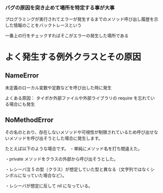 ### バグの原因を突き止めて場所を特定する事が大事

プログラミングが実行されてエラーが発生するまでのメソッド呼び出し履歴を示した情報のことをバックトレースという

一番上の行をチェックすればそこがエラーの発生した場所である

# よく発生する例外クラスとその原因

## NameError

未定義のローカル変数や定数などを呼び出した時に発生

よくある原因： タイポか外部ファイルや外部ライブラリの require を忘れている場合にも発生

## NoMethodError

その名のとおり、存在しないメソッドや可視性が制限されているため呼び出せないメソッドを呼び出そうとした場合に発生します。

たとえば以下のような場合です。
・単純にメソッド名を打ち間違えた。

・private メソッドをクラスの外部から呼び出そうとした。

・レシーバ注 5 の型（クラス）が想定していた型と異なる（文字列ではなくシンボルになっていた場合など）。

・レシーバが想定に反して nil になっている。
